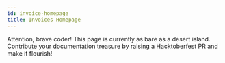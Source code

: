 ```yaml
---
id: invoice-homepage
title: Invoices Homepage
---
```


Attention, brave coder! This page is currently as bare as a desert island. Contribute your documentation treasure by raising a Hacktoberfest PR and make it flourish!
